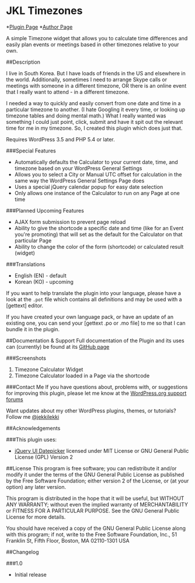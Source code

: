 # JKL Timezones

*[Plugin Page](https://github.com/jekkilekki/plugin-jkl-timezones)
*[Author Page](http://www.aaronsnowberger.com/)

A simple Timezone widget that allows you to calculate time differences and 
easily plan events or meetings based in other timezones relative to your own.

##Description

I live in South Korea. But I have loads of friends in the US and elsewhere in the
world. Additionally, sometimes I need to arrange Skype calls or meetings with 
someone in a different timezone, OR there is an online event that I really want to 
attend - in a different timezone. 

I needed a way to quickly and easily convert 
from one date and time in a particular timezone to another. (I hate Googling it 
every time, or looking up timezone tables and doing mental math.) What I really 
wanted was something I could just point, click, submit and have it spit out the
relevant time for me in my timezone. So, I created this plugin which does just that.

Requires WordPress 3.5 and PHP 5.4 or later.

###Special Features 
* Automatically defaults the Calculator to your current date, time, and timezone
based on your WordPress General Settings
* Allows you to select a City or Manual UTC offset for calculation in the same way
the WordPress General Settings Page does
* Uses a special jQuery calendar popup for easy date selection
* Only allows one instance of the Calculator to run on any Page at one time

###Planned Upcoming Features 
* AJAX form submission to prevent page reload
* Ability to give the shortcode a specific date and time (like for an Event you're 
promoting) that will set as the default for the Calculator on that particular Page
* Ability to change the color of the form (shortcode) or calculated result (widget)

###Translations 
* English (EN) - default
* Korean (KO) - upcoming

If you want to help translate the plugin into your language, please have a look 
at the `.pot` file which contains all definitions and may be used with a [gettext] 
editor.

If you have created your own language pack, or have an update of an existing one, 
you can send your [gettext .po or .mo file] to me so that I can bundle it in the
plugin.

##Documentation & Support
Full documentation of the Plugin and its uses can (currently) be found at its 
[GitHub page](https://github.com/jekkilekki/plugin-jkl-timezones) 

###Screenshots

1. Timezone Calculator Widget
1. Timezone Calculator loaded in a Page via the shortcode

###Contact Me
If you have questions about, problems with, or suggestions for improving this 
plugin, please let me know at the [WordPress.org support forums](http://wordpress.org/support/plugin/jkl-timezones)

Want updates about my other WordPress plugins, themes, or tutorials? Follow me 
[@jekkilekki](http://twitter.com/jekkilekki)

##Acknowledgements 

###This plugin uses:

* [jQuery UI Datepicker](http://jqueryui.com/datepicker/) licensed under MIT 
License or GNU General Public License (GPL) Version 2

##License
This program is free software; you can redistribute it and/or modify it under the terms 
of the GNU General Public License as published by the Free Software Foundation; either 
version 2 of the License, or (at your option) any later version.

This program is distributed in the hope that it will be useful, but WITHOUT ANY 
WARRANTY; without even the implied warranty of MERCHANTABILITY or FITNESS FOR A 
PARTICULAR PURPOSE. See the GNU General Public License for more details.

You should have received a copy of the GNU General Public License along with this 
program; if not, write to the Free Software Foundation, Inc., 51 Franklin St, Fifth 
Floor, Boston, MA 02110-1301 USA

##Changelog

###1.0
* Initial release